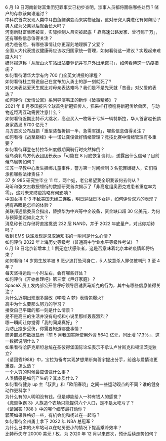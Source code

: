 6 月 18 日河南新财富集团犯罪事实已初步查明，涉事人员都将面临哪些处罚？储户的存款该向谁追讨？  
中科院首次发现人类中耳由鱼鳃演变而来实物证据，这对研究人类进化有何帮助？  
男人成为父亲以后就会长大吗？  
河南新财富集团被查，实际控制人吕奕被起底「 靠高速公路发家、曾行贿千万」，还有哪些信息值得关注？  
成为爸爸后，有哪些事情让你更深刻地理解了父爱？  
全国人大代表提议健康码应该收归国家统一管理，如何看待这一建议？实现起来难度大吗？  
媒体报道称「从唐山火车站出站要登记并签户外出承诺书」，如何看待这一防疫措施？  
如何看待清华大学有约 700 门全英文讲授的课程？  
如何看待杜兰特说自己在宣布加入勇士的那一刻就死了?  
对父亲表达爱天生就比对母亲表达难吗？我们是不是先天就「吝啬」对父爱的表达？  
如何评价《爱情公寓》系列导演韦正的新作《破事精英》？  
2021 年 8 月泰国报告全球首例新冠猫传人，猫采样打喷嚏将新冠传给兽医，与动物近距离互动需要注意什么？  
如何看待近期比特币大跳水，高点买入一枚等于亏掉一辆特斯拉，华人首富赵长鹏身家蒸发 5700 亿元？  
乌方首次公布战损「重型装备折损一半，急需军援」，哪些信息值得关注？  
如何看待《战至巅峰》中一诺让龚俊做好情绪管理？竞技比赛中情绪管理有多重要？  
如何看待拜登在特拉华州度假期间骑行时突然摔倒？  
俄乌谈判乌方代表团团长表示「可能在 8 月底恢复谈判」，透露出什么信号？目前俄乌局势如何？  
江苏一早教中心发生捆绑儿童事件，警方第一时间控制  3 名犯罪嫌疑人，它们将承担哪些法律责任？  
37 岁 985 研究生毕业 11 年，两个娃，老公希望我全职我该何去何从？  
马昕和张文宏教授领衔的数据研究首次揭示了「非高危组奥密克戎患者重症率为零」，这对未来防疫策略有何影响？  
中国女排 0-3 不敌美国无缘三连胜，明日迎战日本女排，如何评价双方的表现？  
拥有吊眼是怎样的体验？  
美联邦通信委员会指出，替换华为中兴等中企设备，资金缺口超 30 亿美元，为何与预算差距如此之大？  
消息称长江存储将直接挑战 232 层 NAND，并于 2022 年底量产，对此你期待吗？  
收到 EMS 快递发现是录取通知书的一瞬间是什么心情？  
如何评价 2022 年上海历史等级考（普通高中学业水平等级性考试）？  
6 月 18 日北京新增本土 1 例无症状感染者，这是否意味着北京本轮疫情即将结束？  
如何看待 14 岁男生放羊被 8 恶少追打坠河身亡，5 人故意杀人罪仅被判刑 3 至 4 年？  
每天坚持运动一小时左右，会有哪些好处？  
如何评价《开始推理吧》第三案《巨好家庭》？  
SpaceX 员工发内部公开信呼吁领导层谴责马斯克的行为，其中有哪些信息值得关注？  
为什么近期出现很多魔改《哆啦 A 梦》表情包爆火?  
高中为什么要那么努力的学习？  
接受自己平庸的那一刻是什么情景？  
是不是高三的生活并没有电视和小说里那样轰轰烈烈？  
哪一瞬间让你觉得「我的同桌真好」？  
为防止跑步受伤，你需要知道哪些事情？  
商务部发布数据显示「前 5 月我国实际使用外资 5642 亿元，同比增 17.3％」，这一数据说明什么？  
如果看待哈萨克斯坦总统在圣彼得堡国际论坛表示不承认卢甘斯克和顿涅茨克独立?  
《请回答1988》中，宝拉为备考实现梦想果断向善宇提出分手，前途与爱情谁更重要，怎么选？  
一个人穷的时候最应该做什么事？  
人类情感是如何产生的？其本质什么？  
如何看待健身 up 主「叔贵」和「欧阳春晓」之间一些运动观点的不同？谁的健身动作更科学？  
为什么有的人明明没有钱，但是却能给人一种有钱人的感觉？  
《魔兽争霸 3》人族造个农场只能提供六个人口，是不是太吃亏了？  
《请回答 1988 》中的哪个细节最打动你？  
郭芙如果性格好一些，有机会能和杨过在一起吗？  
如何看待金州勇士拿下 2022 年 NBA 总冠军？  
为什么日本的火车站可以在站房更小的情况下提高乘降效率？  
比特币失守 20000 美元 / 枚，为 2020 年 12 月以来首次，预计后续走势如何？  
